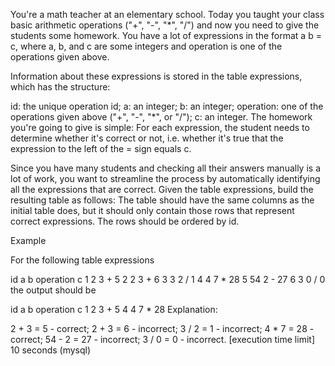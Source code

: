 You're a math teacher at an elementary school. Today you taught your class basic arithmetic operations ("+", "-", "*", "/") and now you need to give the students some homework. You have a lot of expressions in the format a <operation> b = c, where a, b, and c are some integers and operation is one of the operations given above.

Information about these expressions is stored in the table expressions, which has the structure:

id: the unique operation id;
a: an integer;
b: an integer;
operation: one of the operations given above ("+", "-", "*", or "/");
c: an integer.
The homework you're going to give is simple: For each expression, the student needs to determine whether it's correct or not, i.e. whether it's true that the expression to the left of the = sign equals c.

Since you have many students and checking all their answers manually is a lot of work, you want to streamline the process by automatically identifying all the expressions that are correct. Given the table expressions, build the resulting table as follows: The table should have the same columns as the initial table does, but it should only contain those rows that represent correct expressions. The rows should be ordered by id.

Example

For the following table expressions

id	a	b	operation	c
1	2	3	+	5
2	2	3	+	6
3	3	2	/	1
4	4	7	*	28
5	54	2	-	27
6	3	0	/	0
the output should be

id	a	b	operation	c
1	2	3	+	5
4	4	7	*	28
Explanation:

2 + 3 = 5 - correct;
2 + 3 = 6 - incorrect;
3 / 2 = 1 - incorrect;
4 * 7 = 28 - correct;
54 - 2 = 27 - incorrect;
3 / 0 = 0 - incorrect.
[execution time limit] 10 seconds (mysql)
